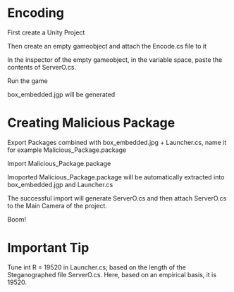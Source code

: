 Encoding
=========================================================================================================

First create a Unity Project

Then create an empty gameobject and attach the Encode.cs file to it

In the inspector of the empty gameobject, in the variable space, paste the contents of ServerO.cs.

Run the game

box_embedded.jgp will be generated



Creating Malicious Package
=========================================================================================================

Export Packages combined with box_embedded.jpg + Launcher.cs, name it for example Malicious_Package.package

Import Malicious_Package.package

Imoported Malicious_Package.package will be automatically extracted into box_embedded.jgp and Launcher.cs

The successful import will generate ServerO.cs and then attach ServerO.cs to the Main Camera of the project.

Boom!


Important Tip
=========================================================================================================


Tune int R = 19520 in Launcher.cs; based on the length of the Steganographed file ServerO.cs. Here, based on an empirical basis, it is 19520.




